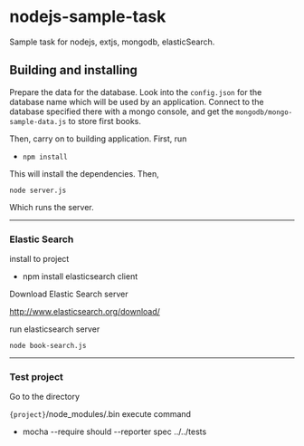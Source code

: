 # nodejs-sample-task


Sample task for nodejs, extjs, mongodb, elasticSearch.

## Building and installing
Prepare the data for the database. Look into the `config.json` for the database name which will be used by an
application. Connect to the database specified there with a mongo console, and get the `mongodb/mongo-sample-data.js` to store first books.

Then, carry on to building application. First, run

 * `npm install`

This will install the dependencies. Then,

`node server.js`

Which runs the server.


---
### Elastic Search
install to project

 * npm install elasticsearch client

Download Elastic Search server 

http://www.elasticsearch.org/download/

run elasticsearch server

`node book-search.js`

---
### Test project
Go to the directory

`{project}`/node_modules/.bin
execute command
* mocha --require should --reporter spec ../../tests




